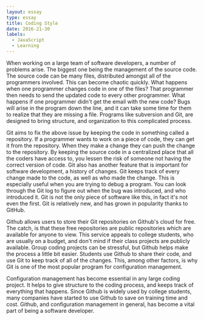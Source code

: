 ```yaml
---
layout: essay
type: essay
title: Coding Style
date: 2016-21-30
labels:
  - JavaScript
  - Learning
---
```


When working on a large team of software developers, a number of problems arise. The biggest one being the management of the source code. The source code can be many files, distributed amongst all of the programmers involved. This can become chaotic quickly. What happens when one programmer changes code in one of the files? That programmer then needs to send the updated code to every other programmer. What happens if one programmer didn't get the email with the new code? Bugs will arise in the program down the line, and it can take some time for them to realize that they are missing a file. Programs like subversion and Git, are designed to bring structure, and organization to this complicated process.

Git aims to fix the above issue by keeping the code in something called a repository. If a programmer wants to work on a piece of code, they can get it from the repository. When they make a change they can push the change to the repository. By keeping the source code in a centralized place that all the coders have access to, you lessen the risk of someone not having the correct version of code. Git also has another feature that is important for software development, a history of changes. Git keeps track of every change made to the code, as well as who made the change. This is especially useful when you are trying to debug a program. You can look through the Git log to figure out when the bug was introduced, and who introduced it. Git is not the only piece of software like this, in fact it's not even the first. Git is relatively new, and has grown in popularity thanks to GitHub.

Github allows users to store their Git repositories on Github's cloud for free. The catch, is that these free repositories are public repositories which are available for anyone to view. This service appeals to college students, who are usually on a budget, and don't mind if their class projects are publicly available. Group coding projects can be stressful, but Github helps make the process a little bit easier. Students use Github to share their code, and use Git to keep track of all of the changes. This, among other factors, is why Git is one of the most popular program for configuration management.

Configuration management has become essential in any large coding project. It helps to give structure to the coding process, and keeps track of everything that happens. Since Github is widely used by college students, many companies have started to use Github to save on training time and cost. Github, and configuration management in general, has become a vital part of being a software developer.
